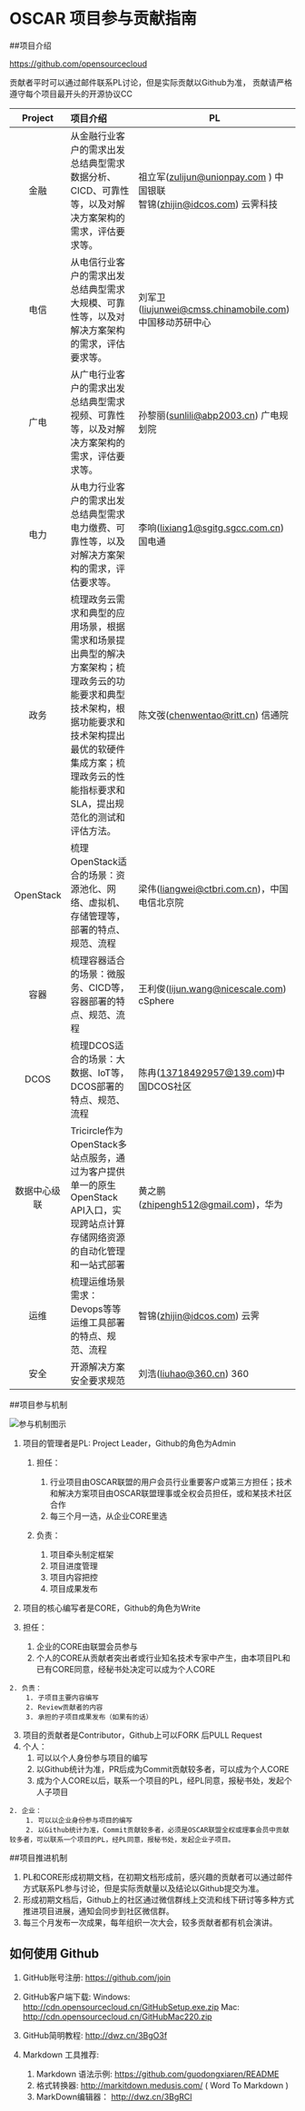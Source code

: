 OSCAR 项目参与贡献指南 
=======

##项目介绍

https://github.com/opensourcecloud
贡献者平时可以通过邮件联系PL讨论，但是实际贡献以Github为准，贡献请严格遵守每个项目最开头的开源协议CC

| Project | 项目介绍 | PL |
|:----:|:------------|------------------|
|金融 |从金融行业客户的需求出发总结典型需求数据分析、CICD、可靠性等，以及对解决方案架构的需求，评估要求等。|  祖立军(zulijun@unionpay.com ) 中国银联 <br> 智锦(zhijin@idcos.com) 云霁科技 |
|电信 |从电信行业客户的需求出发总结典型需求大规模、可靠性等，以及对解决方案架构的需求，评估要求等。|  刘军卫(liujunwei@cmss.chinamobile.com) 中国移动苏研中心 |
|广电 |从广电行业客户的需求出发总结典型需求视频、可靠性等，以及对解决方案架构的需求，评估要求等。|  孙黎丽(sunlili@abp2003.cn) 广电规划院 ||电力 |从电力行业客户的需求出发总结典型需求电力缴费、可靠性等，以及对解决方案架构的需求，评估要求等。|  李响(lixiang1@sgitg.sgcc.com.cn) 国电通 |
|政务 |梳理政务云需求和典型的应用场景，根据需求和场景提出典型的解决方案架构；梳理政务云的功能要求和典型技术架构，根据功能要求和技术架构提出最优的软硬件集成方案；梳理政务云的性能指标要求和SLA，提出规范化的测试和评估方法。| 陈文弢(chenwentao@ritt.cn) 信通院 |
|OpenStack |梳理OpenStack适合的场景：资源池化、网络、虚拟机、存储管理等，部署的特点、规范、流程|梁伟(liangwei@ctbri.com.cn)，中国电信北京院 |
|容器 |梳理容器适合的场景：微服务、CICD等，容器部署的特点、规范、流程|王利俊(lijun.wang@nicescale.com) cSphere|
|DCOS |梳理DCOS适合的场景：大数据、IoT等，DCOS部署的特点、规范、流程|陈冉(13718492957@139.com)中国DCOS社区|
|数据中心级联 |Tricircle作为OpenStack多站点服务，通过为客户提供单一的原生OpenStack API入口，实现跨站点计算存储网络资源的自动化管理和一站式部署|黄之鹏(zhipengh512@gmail.com)，华为|
|运维 |梳理运维场景需求：Devops等等运维工具部署的特点、规范、流程|智锦(zhijin@idcos.com) 云霁|
|安全 |开源解决方案安全要求规范|刘浩(liuhao@360.cn) 360|

##项目参与机制
![参与机制图示](http://cdn.opensourcecloud.cn/github.png)1. 项目的管理者是PL: Project Leader，Github的角色为Admin
   1. 担任：
      1. 行业项目由OSCAR联盟的用户会员行业重要客户或第三方担任；技术和解决方案项目由OSCAR联盟理事或全权会员担任，或和某技术社区合作
      2. 每三个月一选，从企业CORE里选

	    
	2. 负责：
	    1. 项目牵头制定框架
	    2. 项目进度管理
	    3. 项目内容把控
	    4. 项目成果发布

	    2. 项目的核心编写者是CORE，Github的角色为Write
  1. 担任：
      1. 企业的CORE由联盟会员参与
      2. 个人的CORE从贡献者突出者或行业知名技术专家中产生，由本项目PL和已有CORE同意，经秘书处决定可以成为个人CORE

	    
	2. 负责：
	    1. 子项目主要内容编写
	    2. Review贡献者的内容
	    3. 承担的子项目成果发布（如果有的话）
3. 项目的贡献者是Contributor，Github上可以FORK 后PULL Request
  1. 个人：
      1. 可以以个人身份参与项目的编写
      2. 以Github统计为准，PR后成为Commit贡献较多者，可以成为个人CORE
      3. 成为个人CORE以后，联系一个项目的PL，经PL同意，报秘书处，发起个人子项目

	    
	2. 企业：
	    1. 可以以企业身份参与项目的编写
	    2. 以Github统计为准，Commit贡献较多者，必须是OSCAR联盟全权或理事会员中贡献较多者，可以联系一个项目的PL，经PL同意，报秘书处，发起企业子项目。

##项目推进机制

1. PL和CORE形成初期文档，在初期文档形成前，感兴趣的贡献者可以通过邮件方式联系PL参与讨论，但是实际贡献量以及结论以Github提交为准。2. 形成初期文档后，Github上的社区通过微信群线上交流和线下研讨等多种方式推进项目进展，通知会同步到社区微信群。3. 每三个月发布一次成果，每年组织一次大会，较多贡献者都有机会演讲。


## 如何使用 Github

1. GitHub账号注册: https://github.com/join

2. GitHub客户端下载:
   Windows: http://cdn.opensourcecloud.cn/GitHubSetup.exe.zip
   Mac: http://cdn.opensourcecloud.cn/GitHubMac220.zip

3. GitHub简明教程:  http://dwz.cn/3BgO3f

4. Markdown 工具推荐:
	1. Markdown 语法示例: https://github.com/guodongxiaren/README
	2. 格式转换器: http://markitdown.medusis.com/  ( Word To Markdown )
	3. MarkDown编辑器： http://dwz.cn/3BgRCl

